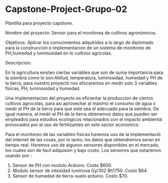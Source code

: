 # Capstone-Project-Grupo-02
Plantilla para proyecto capstone. 

Nombre del proyecto: Sensor para el monitorea de cultivos agronómicos. 

Objetivos:
Aplicar los conocimientos adquiridos a lo largo de diplomado para la construccion e implementacion de un sistema de monitoreo de PH,humedad y luminosidad en lo cultivos agricolas. 

Descripción: 

En la agricultura existen ciertas variables que son de suma importancia para la siembra como lo son:Altitud, temperatura, luminosidad, humedad y PH de la tierra, para nuestro proyecto nos efocaremos en medir solo 3 variables fisicas, PH, luminosidad y humedad.  

Una implementacion del proyecto es eficientar la produccion de ciertos cultivos agrocolas, para asi aprovechar al maximo el consumo de agua o medir el PH de la tierra para que este sea el adecuado para la siembra. De igual manera, al medir el PH de la tierra obtenemos datos que pueden ser empleados para estudios ecologicos relacionados con el impacto ambiental provocados por el uso de fertilizantes en este sector economico. 

Para el monitoreo de las variables fisicas haremos uso de la implementació del internet de las cosas, por lo tanto; los datos que obtendremos seran en tiempo real. Haremos uso de algunos sensores disponibles en el mercado, los cuales son de facil adquisión y bajo costo. Los sensores que estaremos usando son :
1. Sensor de PH con modulo Arduino.  Costo $600.
2. Modulo sensor de intesidad luminosa Gy/302 Bh1750. Costo $64.
3. Sensor de humedad de tierra-suelo arduino. Costo $70.


